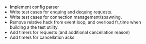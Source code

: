 - Implement config parser
- Write test cases for enquing and dequing requests.
- Write test cases for connection management/spawning.
- Remove relative hack from event loop, and overload fr_time when building a the test utility.
- Add timers for requests (and additional cancellation reason)
- Add timers for cancellation acks.
